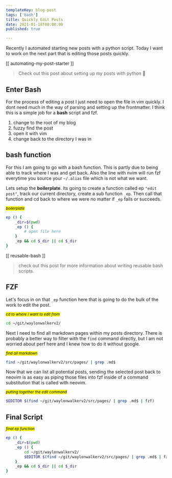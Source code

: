 ```yaml
---
templateKey: blog-post
tags: ['bash']
title: Quickly Edit Posts
date: 2021-01-18T00:00:00
published: true

---
```


Recently I automated starting new posts with a python script.  Today I want to
work on the next part that is editing those posts quickly.

[[ automating-my-post-starter ]]

> Check out this post about setting up my posts with python 🐍

## Enter Bash

For the process of editing a post I just need to open the file in vim quickly.
I dont need much in the way of parsing and setting up the frontmatter.  I think
this is a simple job for a **bash** script and fzf.

1. change to the root of my blog
1. fuzzy find the post
1. open it with vim
1. change back to the directory I was in

## bash function

For this I am going to go with a bash function.  This is partly due to being
able to track where I was and get back.  Also the line with nvim will run fzf
everytime you source your `~/.alias` file which is not what we want.

Lets setup the **boilerplate**.  Its going to create a function called ep
`"edit post"`, track our current directory, create a sub function `_ep`.  Then
call that function and cd back to where we were no matter if `_ep` fails or
succeeds.

_<small><mark>boilerplate</mark></small>_
``` bash
ep () {
    _dir=$(pwd)
    _ep () {
        # open file here
    }
    _ep && cd $_dir || cd $_dir
}
```

[[ reusable-bash ]]

> check out this post for more information about writing reusable bash scripts.

## FZF

Let's focus in on that `_ep` function here that is going to do the bulk of the
work to edit the post.

_<small><mark>cd to where I want to edit from</mark></small>_
``` bash
cd ~/git/waylonwalkerv2/
```

Next I need to find all markdown pages within my posts directory.  There is
probably a better way to filter with the `find` command directly, but I am not
worried about perf here and I knew how to do it without google.

_<small><mark>find all markdown</mark></small>_
``` bash
find ~/git/waylonwalkerv2/src/pages/ | grep .md$
```

Now that we can list all potential posts, sending the selected post back to
neovim is as easy as piping those files into fzf inside of a command
substitution that is called with neovim.


_<small><mark>putting together the edit command</mark></small>_
``` bash
$EDITOR $(find ~/git/waylonwalkerv2/src/pages/ | grep .md$ | fzf)
```

## Final Script

_<small><mark>final ep function</mark></small>_
``` bash
ep () {
    _dir=$(pwd)
    _ep () {
        cd ~/git/waylonwalkerv2/
        $EDITOR $(find ~/git/waylonwalkerv2/src/pages/ | grep .md$ | fzf)
    }
    _ep && cd $_dir || cd $_dir
}
```
